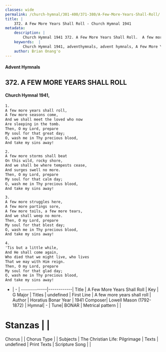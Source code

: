 ```yaml
---
classes: wide
permalink: /church-hymnal/301-400/371-380/A-Few-More-Years-Shall-Roll/
title: |
    372. A Few More Years Shall Roll - Church Hymnal 1941
metadata:
    description: |
        Church Hymnal 1941 372. A Few More Years Shall Roll.  A few more years shall roll,  A few more seasons come,  And we shall meet the loved who now  Are sleeping in the tomb.  Then, O my Lord, prepare  My soul for that great day;  O, wash me in Thy precious blood,  And take my sins away! 
    keywords:  |
        Church Hymnal 1941, adventhymnals, advent hymnals, A Few More Years Shall Roll, A few more years shall roll. 
    author: Brian Onang'o
---
```


#### Advent Hymnals
## 372. A FEW MORE YEARS SHALL ROLL
####  Church Hymnal 1941,

```txt
1.
A few more years shall roll, 
A few more seasons come, 
And we shall meet the loved who now 
Are sleeping in the tomb. 
Then, O my Lord, prepare 
My soul for that great day; 
O, wash me in Thy precious blood, 
And take my sins away! 

2.
A few more storms shall beat 
On this wild, rocky shore, 
And we shall be where tempests cease, 
And surges swell no more. 
Then, O my Lord, prepare 
My soul for that calm day; 
O, wash me in Thy precious blood, 
And take my sins away! 

3.
A few more struggles here, 
A few more partings sore, 
A few more toils, a few more tears, 
And we shall weep no more. 
Then, O my Lord, prepare 
My soul for that blest day; 
O, wash me in Thy precious blood, 
And take my sins away! 

4.
'Tis but a little while, 
And He shall come again, 
Who died that we might live, who lives 
That we may with Him reign. 
Then, O my Lord, prepare 
My soul for that glad day; 
O, wash me in Thy precious blood, 
And take my sins away!

```

- |   -  |
-------------|------------|
Title | A Few More Years Shall Roll |
Key | G Major |
Titles | undefined |
First Line | A few more years shall roll |
Author | Horatius Bonar
Year | 1941
Composer| Lowell Mason (1792-1872) |
Hymnal|  - |
Tune| BONAR |
Metrical pattern | |
# Stanzas |  |
Chorus |  |
Chorus Type |  |
Subjects | The Christian Life: Pilgrimage |
Texts | undefined |
Print Texts | 
Scripture Song |  |
    
